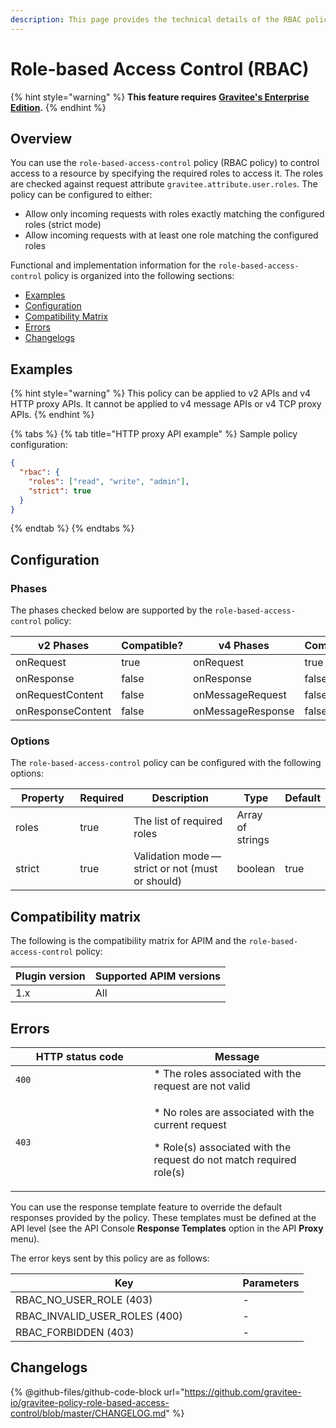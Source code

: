 ```yaml
---
description: This page provides the technical details of the RBAC policy
---
```


# Role-based Access Control (RBAC)

{% hint style="warning" %}
**This feature requires** [**Gravitee's Enterprise Edition**](../../../../../overview/gravitee-apim-enterprise-edition/)**.**
{% endhint %}

## Overview

You can use the `role-based-access-control` policy (RBAC policy) to control access to a resource by specifying the required roles to access it. The roles are checked against request attribute `gravitee.attribute.user.roles`. The policy can be configured to either:

* Allow only incoming requests with roles exactly matching the configured roles (strict mode)
* Allow incoming requests with at least one role matching the configured roles

Functional and implementation information for the `role-based-access-control` policy is organized into the following sections:

* [Examples](role-based-access-control-rbac.md#examples)
* [Configuration](role-based-access-control-rbac.md#configuration)
* [Compatibility Matrix](role-based-access-control-rbac.md#compatibility-matrix)
* [Errors](role-based-access-control-rbac.md#errors)
* [Changelogs](role-based-access-control-rbac.md#changelogs)

## Examples

{% hint style="warning" %}
This policy can be applied to v2 APIs and v4 HTTP proxy APIs. It cannot be applied to v4 message APIs or v4 TCP proxy APIs.
{% endhint %}

{% tabs %}
{% tab title="HTTP proxy API example" %}
Sample policy configuration:

```json
{
  "rbac": {
    "roles": ["read", "write", "admin"],
    "strict": true
  }
}
```
{% endtab %}
{% endtabs %}

## Configuration

### Phases

The phases checked below are supported by the `role-based-access-control` policy:

<table data-full-width="false"><thead><tr><th width="209">v2 Phases</th><th width="129" data-type="checkbox">Compatible?</th><th width="205.41136671177264">v4 Phases</th><th data-type="checkbox">Compatible?</th></tr></thead><tbody><tr><td>onRequest</td><td>true</td><td>onRequest</td><td>true</td></tr><tr><td>onResponse</td><td>false</td><td>onResponse</td><td>false</td></tr><tr><td>onRequestContent</td><td>false</td><td>onMessageRequest</td><td>false</td></tr><tr><td>onResponseContent</td><td>false</td><td>onMessageResponse</td><td>false</td></tr></tbody></table>

### Options

The `role-based-access-control` policy can be configured with the following options:

<table><thead><tr><th width="120">Property</th><th data-type="checkbox">Required</th><th width="253">Description</th><th>Type</th><th>Default</th></tr></thead><tbody><tr><td>roles</td><td>true</td><td>The list of required roles</td><td>Array of strings</td><td></td></tr><tr><td>strict</td><td>true</td><td>Validation mode — strict or not (must or should)</td><td>boolean</td><td>true</td></tr></tbody></table>

## Compatibility matrix

The following is the compatibility matrix for APIM and the `role-based-access-control` policy:

| Plugin version | Supported APIM versions |
| -------------- | ----------------------- |
| 1.x            | All                     |

## Errors

<table><thead><tr><th width="205.5">HTTP status code</th><th>Message</th></tr></thead><tbody><tr><td><code>400</code></td><td>* The roles associated with the request are not valid</td></tr><tr><td><code>403</code></td><td><p>* No roles are associated with the current request</p><p>* Role(s) associated with the request do not match required role(s)</p></td></tr></tbody></table>

You can use the response template feature to override the default responses provided by the policy. These templates must be defined at the API level (see the API Console **Response Templates** option in the API **Proxy** menu).

The error keys sent by this policy are as follows:

<table><thead><tr><th width="347.5">Key</th><th>Parameters</th></tr></thead><tbody><tr><td>RBAC_NO_USER_ROLE (403)</td><td>-</td></tr><tr><td>RBAC_INVALID_USER_ROLES (400)</td><td>-</td></tr><tr><td>RBAC_FORBIDDEN (403)</td><td>-</td></tr></tbody></table>

## Changelogs

{% @github-files/github-code-block url="https://github.com/gravitee-io/gravitee-policy-role-based-access-control/blob/master/CHANGELOG.md" %}
